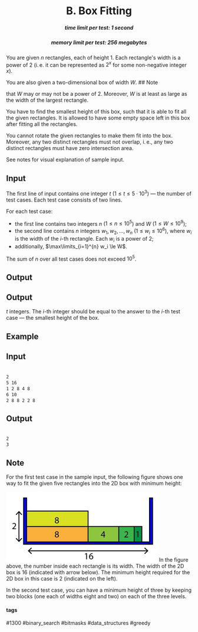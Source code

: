 <h1 style='text-align: center;'> B. Box Fitting</h1>

<h5 style='text-align: center;'>time limit per test: 1 second</h5>
<h5 style='text-align: center;'>memory limit per test: 256 megabytes</h5>

You are given $n$ rectangles, each of height $1$. Each rectangle's width is a power of $2$ (i. e. it can be represented as $2^x$ for some non-negative integer $x$). 

You are also given a two-dimensional box of width $W$. ## Note

 that $W$ may or may not be a power of $2$. Moreover, $W$ is at least as large as the width of the largest rectangle.

You have to find the smallest height of this box, such that it is able to fit all the given rectangles. It is allowed to have some empty space left in this box after fitting all the rectangles.

You cannot rotate the given rectangles to make them fit into the box. Moreover, any two distinct rectangles must not overlap, i. e., any two distinct rectangles must have zero intersection area.

See notes for visual explanation of sample input.

## Input

The first line of input contains one integer $t$ ($1 \le t \le 5 \cdot 10^3$) — the number of test cases. Each test case consists of two lines.

For each test case:

* the first line contains two integers $n$ ($1 \le n \le 10^5$) and $W$ ($1 \le W \le 10^9$);
* the second line contains $n$ integers $w_1, w_2, \dots, w_n$ ($1 \le w_i \le 10^6$), where $w_i$ is the width of the $i$-th rectangle. Each $w_i$ is a power of $2$;
* additionally, $\max\limits_{i=1}^{n} w_i \le W$.

The sum of $n$ over all test cases does not exceed $10^5$.

## Output

## Output

 $t$ integers. The $i$-th integer should be equal to the answer to the $i$-th test case — the smallest height of the box.

## Example

## Input


```

2
5 16
1 2 8 4 8
6 10
2 8 8 2 2 8

```
## Output


```

2
3

```
## Note

For the first test case in the sample input, the following figure shows one way to fit the given five rectangles into the 2D box with minimum height:

 ![](images/79e4c534eff8e73651beb3b3cc7a3a145a7ffb19.png) In the figure above, the number inside each rectangle is its width. The width of the 2D box is $16$ (indicated with arrow below). The minimum height required for the 2D box in this case is $2$ (indicated on the left).

In the second test case, you can have a minimum height of three by keeping two blocks (one each of widths eight and two) on each of the three levels.



#### tags 

#1300 #binary_search #bitmasks #data_structures #greedy 